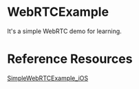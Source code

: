 # WebRTCExample
It's a simple WebRTC demo for learning.


# Reference Resources
[SimpleWebRTCExample_iOS](https://github.com/tkmn0/SimpleWebRTCExample_iOS)
